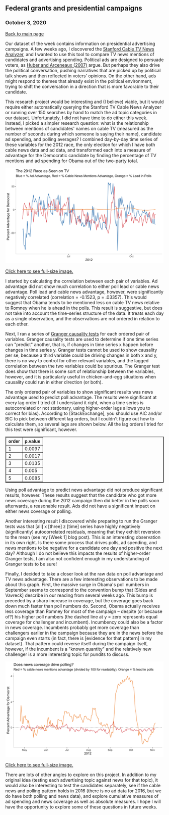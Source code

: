## Federal grants and presidential campaigns
### October 3, 2020

[Back to main page](https://hwsimpson33.github.io/pres2020/)

Our dataset of the week contains information on presidential advertising campaigns. A few weeks ago, I discovered the [Stanford Cable TV News Analyzer](https://tvnews.stanford.edu/), and I wanted to use this tool to compare TV news mentions of candidates and advertising spending. Political ads are designed to persuade voters, as [Huber and Arceneaux (2007)](https://onlinelibrary.wiley.com/doi/abs/10.1111/j.1540-5907.2007.00291.x) argue. But perhaps they also drive the political conversation, pushing narratives that are picked up by political talk shows and then reflected in voters' opinions. On the other hand, ads might respond to themes that already exist in the political environment, trying to shift the conversation in a direction that is more favorable to their candidate. 

This research project would be interesting and (I believe) viable, but it would require either automatically querying the Stanford TV Cable News Analyzer or running over 150 searches by hand to match the ad topic categories in our dataset. Unfortunately, I did not have time to do either this week. Instead, I picked a simpler research question: what is the relationship between mentions of candidates' names on cable TV (measured as the number of seconds during which someone is saying their name), candidate ad spending, and polling averages? I combined day-by-day time series of these variables for the 2012 race, the only election for which I have both cable news data and ad data, and transformed each into a measure of advantage for the Democratic candidate by finding the percentage of TV mentions and ad spending for Obama out of the two-party total.

<img src = "../images/time_plot.png">

[Click here to see full-size image.](https://hwsimpson33.github.io/pres2020/images/time_plot.png)

I started by calculating the correlation between each pair of variables. Ad advantage did not show much correlation to either poll lead or cable news advantage. Poll lead and cable news advantage, however, were significantly negatively correlated (correlation = -0.1523, p = .03357). This would suggest that Obama tends to be mentioned less on cable TV news relative to Romney when he is ahead in the polls. This result is suggestive, but does not take into account the time-series structure of the data. It treats each day as a single observation, and the observations are not ordered in relation to each other. 

Next, I ran a series of [Granger causality tests](https://en.wikipedia.org/wiki/Granger_causality) for each ordered pair of variables. Granger causality tests are used to determine if one time series can "predict" another, that is, if changes in time series x happen before changes in time series y. Granger tests cannot be used to show causality per se, because a third variable could be driving changes in both x and y, there is no way to control for other relevant variables, and the lagged correlation between the two variables could be spurious. The Granger test does show that there is some sort of relationship between the variables, however, and it is particularly useful in chicken-and-egg situations when causality could run in either direction (or both).

The only ordered pair of variables to show significant results was news advantage used to predict poll advantage. The results were significant at every lag order I tried (if I understand it right, when a time series is autocorrelated or not stationary, using higher-order lags allows you to correct for bias). According to [StackExchange], you should use AIC and/or BIC to pick between different lag orders, but I couldn't figure out how to calculate them, so several lags are shown below. All the lag orders I tried for this test were significant, however.

<table style="border-collapse:collapse;" class=table_6815 border=2>
<thead>
<tr>
  <th id="tableHTML_header_1">order</th>
  <th id="tableHTML_header_2">p.value</th>
</tr>
</thead>
<tbody>
<tr>
  <td id="tableHTML_column_1">1</td>
  <td id="tableHTML_column_2">0.0097</td>
</tr>
<tr>
  <td id="tableHTML_column_1">2</td>
  <td id="tableHTML_column_2">0.0017</td>
</tr>
<tr>
  <td id="tableHTML_column_1">3</td>
  <td id="tableHTML_column_2">0.0135</td>
</tr>
<tr>
  <td id="tableHTML_column_1">4</td>
  <td id="tableHTML_column_2">0.005</td>
</tr>
<tr>
  <td id="tableHTML_column_1">5</td>
  <td id="tableHTML_column_2">0.0085</td>
</tr>
</tbody>
</table>

Using poll advantage to predict news advantage did not produce significant results, however. These results suggest that the candidate who got more news coverage during the 2012 campaign then did better in the polls soon afterwards, a reasonable result. Ads did not have a significant impact on either news coverage or polling. 

Another interesting result I discovered while preparing to run the Granger tests was that [all] x [three] z [time] series have highly negatively (significantly) autocorrelated residuals, meaning that they exhibit reversion to the mean (see my [Week 1] blog post). This is an interesting observation in its own right. Is there some process that drives polls, ad spending, and news mentions to be negative for a candidate one day and positive the next day? Although I do not believe this impacts the results of higher-order Granger tests, I am also not confident enough in my understanding of Granger tests to be sure!

Finally, I decided to take a closer look at the raw data on poll advantage and TV news advantage. There are a few interesting observations to be made about this graph. First, the massive surge in Obama's poll numbers in September seems to correspond to the convention bump that [Sides and Vavreck] describe in our reading from several weeks ago. This bump is preceded by a sharp increase in coverage, but the coverage goes back down much faster than poll numbers do. Second, Obama actually receives less coverage than Romney for most of the campaign – despite (or because of?) his higher poll numbers (the dashed line at y = zero represents equal coverage for challenger and incumbent). Incumbency could also be a factor in news coverage. Incumbents probably get more coverage than challengers earlier in the campaign because they are in the news before the campaign even starts (in fact, there is [evidence for that pattern] in my dataset). That pattern could reverse itself during the campaign itself, however, if the incumbent is a "known quantity" and the relatively new challenger is a more interesting topic for pundits to discuss.

<img src = "../images/poll_news_time_plot.png">

[Click here to see full-size image.](https://hwsimpson33.github.io/pres2020/images/poll_news_time_plot.png)

There are lots of other angles to explore on this project. In addition to my original idea (testing each advertising topic against news for that topic), it would also be interesting to test the candidates separately, see if the cable news and polling pattern holds in 2016 (there is no ad data for 2016, but we do have both polling and news data), and explore cumulative measures of ad spending and news coverage as well as absolute measures. I hope I will have the opportunity to explore some of these questions in future weeks. 

